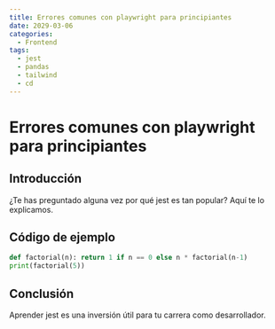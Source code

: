 ```yaml
---
title: Errores comunes con playwright para principiantes
date: 2029-03-06
categories:
  - Frontend
tags:
  - jest
  - pandas
  - tailwind
  - cd
---
```


# Errores comunes con playwright para principiantes

## Introducción

¿Te has preguntado alguna vez por qué jest es tan popular? Aquí te lo explicamos.

## Código de ejemplo

```python
def factorial(n): return 1 if n == 0 else n * factorial(n-1)
print(factorial(5))
```

## Conclusión

Aprender jest es una inversión útil para tu carrera como desarrollador.